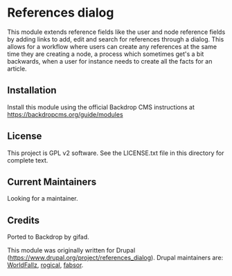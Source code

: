 # References dialog
This module extends reference fields like the user and node reference fields by adding links to add, edit and search for references through a dialog. This allows for a workflow where users can create any references at the same time they are creating a node, a process which sometimes get's a bit backwards, when a user for instance needs to create all the facts for an article.

## Installation

Install this module using the official Backdrop CMS instructions at https://backdropcms.org/guide/modules

## License

This project is GPL v2 software. See the LICENSE.txt file in this directory for complete text.

## Current Maintainers

Looking for a maintainer.

## Credits

Ported to Backdrop by gifad.

This module was originally written for Drupal (https://www.drupal.org/project/references_dialog). Drupal maintainers are: [WorldFallz](https://www.drupal.org/u/worldfallz), [rogical](https://www.drupal.org/u/rogical), [fabsor](https://www.drupal.org/u/fabsor).
